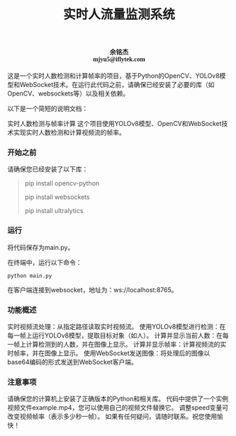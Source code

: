 <center>

# 实时人流量监测系统

</center>
<br>

<h4>

<center>    
</h4>
<h4>
<center><font face="楷体">
余铭杰
<br>
   mjyu5@iflytek.com  </font>
<center>    
</h4>
这是一个实时人数检测和计算帧率的项目，基于Python的OpenCV、YOLOv8模型和WebSocket技术。在运行此代码之前，请确保已经安装了必要的库（如OpenCV、websockets等）以及相关依赖。

以下是一个简短的说明文档：

实时人数检测与帧率计算
这个项目使用YOLOv8模型、OpenCV和WebSocket技术实现实时人数检测和计算视频流的帧率。

### 开始之前
请确保您已经安装了以下库：
> pip install opencv-python
> 
>pip install websockets
> 
>pip install ultralytics

### 运行
将代码保存为main.py。

在终端中，运行以下命令：

```python main.py```

在客户端连接到websocket，地址为：ws://localhost:8765。

### 功能概述
实时视频流处理：从指定路径读取实时视频流。
使用YOLOv8模型进行检测：在每一帧上运行YOLOv8模型，提取目标对象（如人）。
计算并显示当前人数：在每一帧上计算检测到的人数，并在图像上显示。
计算并显示帧率：计算视频流的实时帧率，并在图像上显示。
使用WebSocket发送图像：将处理后的图像以base64编码的形式发送到WebSocket客户端。
### 注意事项
请确保您的计算机上安装了正确版本的Python和相关库。
代码中提供了一个实例视频文件example.mp4，您可以使用自己的视频文件替换它。
调整speed变量可改变视频帧率（表示多少秒一帧）。
如果有任何疑问，请随时联系。祝您使用愉快！

